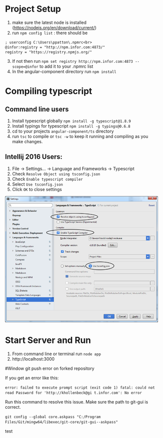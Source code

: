 # Project Setup
1. make sure the latest node is installed (https://nodejs.org/en/download/current/)
2. run `npm config list` : there should be
```
; userconfig C:\Users\ppatton\.npmrc<br>
@infor:registry = "http://npm.infor.com:4873/"
registry = "https://registry.npmjs.org/"
```
3. If not then run ```npm set registry http://npm.infor.com:4873 --scope=@infor``` to add it to your .npmrc list
4. In the angular-component directory run ```npm install```

# Compiling typescript
## Command line users
1. Install typescript globally `npm install -g typescript@1.8.9`
2. Install typings for typescript `npm install -g typings@0.6.8`
3. cd to your projects `angular-component/ts` directory
4. run `tsc` to compile or `tsc -w` to keep it running and compiling as you make changes.

## Intellij 2016 Users:
1. File -> Settings... -> Language and Frameworks -> Typescript
2. Check `Resolve Object using tsconfig.json`
3. Check `Enable typescript compiler`
4. Select `Use tsconfig.json`
5. Click `OK` to close settings

![alt tag](./docs/images/intellij-typescript-settings.png)

# Start Server and Run
1. From command line or terminal run `node app`
2. http://localhost:3000


#Window git push error on forked repository

If you get an error like this:

`
error: failed to execute prompt script (exit code 1)
fatal: could not read Password for 'http://khollenbeck@gi
t.infor.com': No error
`

Run this command to resolve this issue. Make sure the path to git-gui is correct.

`git config --global core.askpass "C:/Program Files/Git/mingw64/libexec/git-core/git-gui--askpass"`

test
